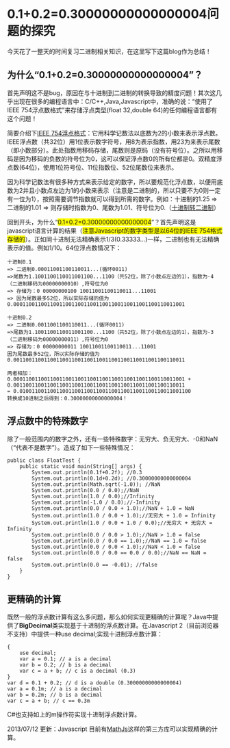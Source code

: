 0.1+0.2=0.30000000000000004问题的探究
===

今天花了一整天的时间复习二进制相关知识，在这里写下这篇blog作为总结！

## 为什么“0.1+0.2=0.30000000000000004”？

首先声明这不是bug，原因在与十进制到二进制的转换导致的精度问题！其次这几乎出现在很多的编程语言中：C/C++,Java,Javascript中，准确的说：“使用了IEEE 754浮点数格式”来存储浮点类型(float 32,double 64)的任何编程语言都有这个问题！

简要介绍下[IEEE 754浮点格式](http://www.ibm.com/developerworks/cn/java/j-jtp0114/index.html)：它用科学记数法以底数为2的小数来表示浮点数。IEEE浮点数（共32位）用1位表示数字符号，用8为表示指数，用23为来表示尾数（即小数部分）。此处指数用移码存储，尾数则是原码（没有符号位）。之所以用移码是因为移码的负数的符号位为0，这可以保证浮点数0的所有位都是0。双精度浮点数(64位)，使用1位符号位、11位指数位、52位尾数位来表示。

因为科学记数法有很多种方式来表示给定的数字，所以要规范化浮点数，以便用底数为2并且小数点左边为1的小数来表示（注意是二进制的，所以只要不为0则一定有一位为1），按照需要调节指数就可以得到所需的数字。例如：十进制的1.25 => 二进制的1.01 => 则存储时指数为0、尾数为1.01、符号位为0.（[十进制转二进制](../?p=44001)）

回到开头，为什么“<span style="background-color: #ffff00;">0.1+0.2=0.30000000000000004</span>”？首先声明这是javascript语言计算的结果（<span style="background-color: #ffff00;">注意Javascript的数字类型是以64位的IEEE 754格式存储的</span>）。正如同十进制无法精确表示1/3(0.33333...)一样，二进制也有无法精确表示的值。例如1/10。64位浮点数情况下：

    十进制0.1
    => 二进制0.00011001100110011...(循环0011)
    =>尾数为1.1001100110011001100...1100（共52位，除了小数点左边的1），指数为-4（二进制移码为00000000010）,符号位为0
    => 存储为：0 00000000100 10011001100110011...11001
    => 因为尾数最多52位，所以实际存储的值为0.00011001100110011001100110011001100110011001100110011001

    十进制0.2
    => 二进制0.0011001100110011...(循环0011)
    =>尾数为1.1001100110011001100...1100（共52位，除了小数点左边的1），指数为-3（二进制移码为00000000011）,符号位为0
    => 存储为：0 00000000011 10011001100110011...11001
    因为尾数最多52位，所以实际存储的值为0.00110011001100110011001100110011001100110011001100110011

    两者相加：
    0.00011001100110011001100110011001100110011001100110011001 +  0.00110011001100110011001100110011001100110011001100110011 = 0.01001100110011001100110011001100110011001100110011001100
    转换成10进制之后得到：0.30000000000000004！

## 浮点数中的特殊数字

除了一般范围内的数字之外，还有一些特殊数字：无穷大、负无穷大、-0和NaN（“代表不是数字”）。造成了如下一些特殊情况：

    public class FloatTest {
        public static void main(String[] args) {
            System.out.println(0.1f+0.2f); //0.3
            System.out.println(0.1d+0.2d); //0.30000000000000004
            System.out.println(Math.sqrt(-1.0)); //NaN
            System.out.println(0.0 / 0.0);//NaN
            System.out.println(1.0 / 0.0);//Infinity
            System.out.println(-1.0 / 0.0);//-Infinity
            System.out.println(0.0 / 0.0 + 1.0);//NaN + 1.0 = NaN
            System.out.println(1.0 / 0.0 + 1.0);//无穷大 + 1.0 = Infinity
            System.out.println(1.0 / 0.0 + 1.0 / 0.0);//无穷大 + 无穷大 = Infinity
            System.out.println(0.0 / 0.0 > 1.0);//NaN > 1.0 = false
            System.out.println(0.0 / 0.0 == 1.0);//NaN == 1.0 = false
            System.out.println(0.0 / 0.0 < 1.0);//NaN < 1.0 = false
            System.out.println(0.0 / 0.0 == 0.0 / 0.0);//NaN == NaN = false
            System.out.println(0.0 == -0.01); //false
        }
    }

## 更精确的计算

既然一般的浮点数计算有这么多问题，那么如何实现更精确的计算呢？Java中提供了**BigDecimal**类实现基于十进制的浮点数计算。在Javascript 2（目前浏览器不支持）中提供一种use decimal;实现十进制浮点数计算：

    {
        use decimal;
        var a = 0.1; // a is a decimal
        var b = 0.2; // b is a decimal
        var c = a + b; // c is a decimal (0.3)
    }
    var d = 0.1 + 0.2; // d is a double (0.30000000000000004)
    var a = 0.1m; // a is a decimal
    var b = 0.2m; // b is a decimal
    var c = a + b; // c == 0.3m

C#也支持如上的m操作符实现十进制浮点数计算。

2013/07/12 更新：Javascript 目前有[MathJs](http://mathjs.org/)这样的第三方库可以实现精确的计算。
